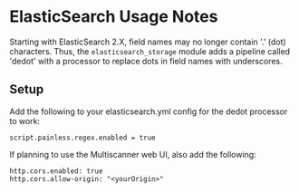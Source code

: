 # ElasticSearch Usage Notes #
Starting with ElasticSearch 2.X, field names may no longer contain '.' (dot) characters. Thus, the `elasticsearch_storage` module adds a pipeline called 'dedot' with a processor to replace dots in field names with underscores.

## Setup ##
Add the following to your elasticsearch.yml config for the dedot processor to work:

```
script.painless.regex.enabled = true
```

If planning to use the Multiscanner web UI, also add the following:

```
http.cors.enabled: true
http.cors.allow-origin: "<yourOrigin>"
```
